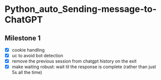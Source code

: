 # Python_auto_Sending-message-to-ChatGPT

## Milestone 1

- [x] cookie handling
- [x] uc to avoid bot detection
- [x] remove the previous session from chatgpt history on the exit
- [x] make waiting robust: wait til the response is complete (rather than just 5s all the time)